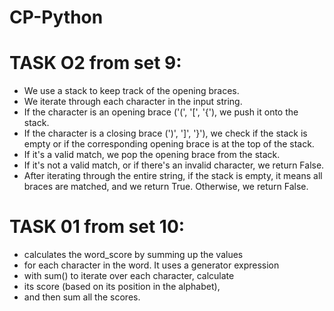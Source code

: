 
# CP-Python

# TASK O2 from set 9:
* We use a stack to keep track of the opening braces.
* We iterate through each character in the input string.
* If the character is an opening brace ('(', '[', '{'), we push it onto the stack.
* If the character is a closing brace (')', ']', '}'), we check if the stack is empty or if the corresponding opening brace is at the top of the stack.
* If it's a valid match, we pop the opening brace from the stack.
* If it's not a valid match, or if there's an invalid character, we return False.
* After iterating through the entire string, if the stack is empty, it means all braces are matched, and we return True. Otherwise, we return False.

# TASK 01 from set 10:

* calculates the word_score by summing up the values 
* for each character in the word. It  uses a generator expression 
* with sum() to iterate over each character, calculate 
* its  score (based on its position in the alphabet), 
* and then sum all the scores.
  

